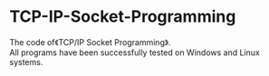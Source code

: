 # TCP-IP-Socket-Programming
The code of《TCP/IP Socket Programming》. </br>
All programs have been successfully tested on Windows and Linux systems. </br>
